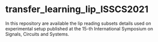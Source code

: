 # transfer_learning_lip_ISSCS2021
In this repository are available the lip reading subsets details used on experimental setup published at the 15-th International Symposium on Signals, Circuits and Systems.
